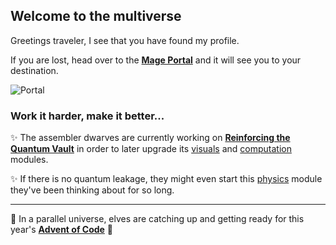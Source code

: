 ## Welcome to the multiverse

Greetings traveler, I see that you have found my profile.

If you are lost, head over to the **[Mage Portal][0]** and it will see you to your destination.

![Portal](https://kirbyrunner.netlify.app/pink-portal.d5c9c189.gif)


### Work it harder, make it better...

:sparkles: The assembler dwarves are currently working on **[Reinforcing the Quantum Vault][1]** in order to later upgrade its [visuals][2] and [computation][3] modules.

:sparkles: If there is no quantum leakage, they might even start this [physics][4] module they've been thinking about for so long.

---

:star2: In a parallel universe, elves are catching up and getting ready for this year's **[Advent of Code][5]** :star2:


[0]: https://github.com/FlavorlessQuark/Mage_Portal
[1]: https://github.com/FlavorlessQuark/Quantum_Vault
[2]: https://github.com/FlavorlessQuark/SDL_Tools
[3]: https://github.com/FlavorlessQuark/Math_Tools
[4]: https://github.com/LumenNoctis/Physics_tools
[5]: https://github.com/FlavorlessQuark/Advent_of_Code
